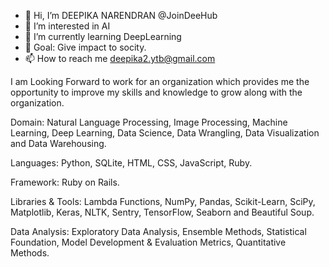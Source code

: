 - 👋 Hi, I’m DEEPIKA NARENDRAN @JoinDeeHub
- 👀 I’m interested in AI
- 🌱 I’m currently learning DeepLearning
- 🌈 Goal: Give impact to socity.
- 📫 How to reach me deepika2.ytb@gmail.com

I am Looking Forward to work for an organization which provides me the opportunity to improve my skills and knowledge to grow along with the organization.

Domain: Natural Language Processing, Image Processing, Machine Learning, Deep Learning, Data Science, Data Wrangling, Data Visualization and Data Warehousing.

Languages: Python, SQLite, HTML, CSS, JavaScript, Ruby.

Framework: Ruby on Rails.

Libraries & Tools: Lambda Functions, NumPy, Pandas, Scikit-Learn, SciPy, Matplotlib, Keras, NLTK, Sentry, TensorFlow, Seaborn and Beautiful Soup.

Data Analysis: Exploratory Data Analysis, Ensemble Methods,  Statistical Foundation, Model Development & Evaluation Metrics, Quantitative Methods.
